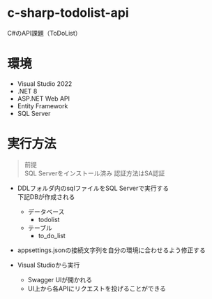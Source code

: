 # c-sharp-todolist-api
C#のAPI課題（ToDoList）

# 環境
- Visual Studio 2022
- .NET 8
- ASP.NET Web API
- Entity Framework
- SQL Server

# 実行方法
>前提\
SQL Serverをインストール済み
認証方法はSA認証

- DDLフォルダ内のsqlファイルをSQL Serverで実行する\
下記DBが作成される
  - データベース
    - todolist
  - テーブル
    - to_do_list

- appsettings.jsonの接続文字列を自分の環境に合わせるよう修正する

- Visual Studioから実行
  - Swagger UIが開かれる
  - UI上から各APIにリクエストを投げることができる
